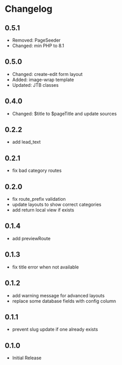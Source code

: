 # Changelog

## 0.5.1
- Removed: PageSeeder
- Changed: min PHP to 8.1

## 0.5.0
- Changed: create-edit form layout
- Added: image-wrap template
- Updated: JTB classes

## 0.4.0
- Changed: $title to $pageTitle and update sources

## 0.2.2
- add lead_text

## 0.2.1
- fix bad category routes

## 0.2.0
- fix route_prefix validation
- update layouts to show correct categories
- add return local view if exists

## 0.1.4
- add previewRoute

## 0.1.3
- fix title error when not available

## 0.1.2
- add warning message for advanced layouts
- replace some database fields with config column

## 0.1.1
- prevent slug update if one already exists

## 0.1.0
- Initial Release
